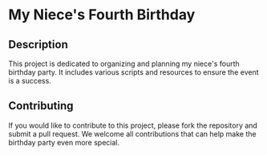 
# My Niece's Fourth Birthday

## Description
This project is dedicated to organizing and planning my niece's fourth birthday party. It includes various scripts and resources to ensure the event is a success.

## Contributing
If you would like to contribute to this project, please fork the repository and submit a pull request. We welcome all contributions that can help make the birthday party even more special.

